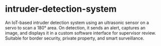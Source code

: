 # intruder-detection-system
An IoT-based intruder detection system using an ultrasonic sensor on a servo to scan a 180° area. On detection, it sends an alert, captures an image, and displays it in a custom software interface for supervisor review. Suitable for border security, private property, and smart surveillance.
